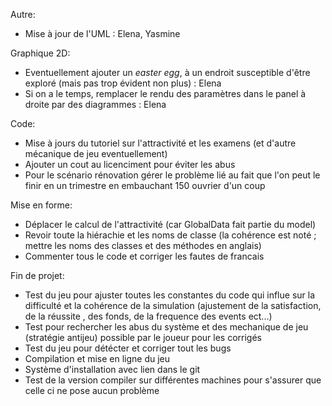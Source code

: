
Autre:
- Mise à jour de l'UML : Elena, Yasmine 



Graphique 2D:
- Eventuellement ajouter un _easter egg_, à un endroit susceptible d'être exploré (mais pas trop évident non plus) : Elena
- Si on a le temps, remplacer le rendu des paramètres dans le panel à droite par des diagrammes : Elena


Code:
- Mise à jours du tutoriel sur l'attractivité et les examens (et d'autre mécanique de jeu eventuellement)
- Ajouter un cout au licenciment pour éviter les abus
- Pour le scénario rénovation gérer le problème lié au fait que l'on peut le finir en un trimestre en embauchant 150 ouvrier d'un coup



Mise en forme:
- Déplacer le calcul de l'attractivité (car GlobalData fait partie du model)
- Revoir toute la hiérachie et les noms de classe (la cohérence est noté ; mettre les noms des classes et des méthodes en anglais)
- Commenter tous le code et corriger les fautes de francais



Fin de projet:
- Test du jeu pour ajuster toutes les constantes du code qui influe sur la difficulté et la cohérence  de la simulation 
(ajustement de la satisfaction, de la réussite , des fonds, de la frequence des events ect...)
- Test pour rechercher les abus du système et des mechanique de jeu (stratégie antijeu) possible par le joueur pour les corrigés 
- Test du jeu pour détécter et corriger tout les bugs
- Compilation et mise en ligne du jeu
- Système d'installation avec lien dans le git
- Test de la version compiler sur différentes machines pour s'assurer que celle ci ne pose aucun problème
